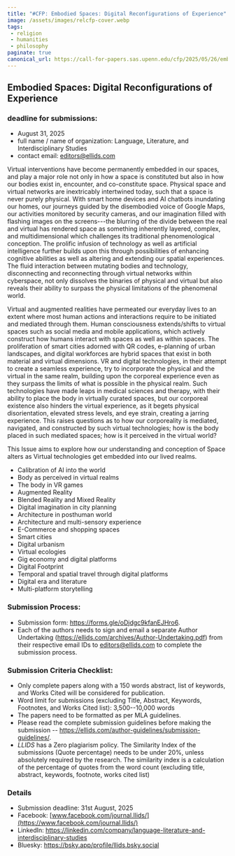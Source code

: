 ```yaml
---
title: "#CFP: Embodied Spaces: Digital Reconfigurations of Experience"
image: /assets/images/relcfp-cover.webp
tags:
 - religion
 - humanities
 - philosophy
paginate: true 
canonical_url: https://call-for-papers.sas.upenn.edu/cfp/2025/05/26/embodied-spaces-digital-reconfigurations-of-experience
---
```

Embodied Spaces: Digital Reconfigurations of Experience
-------------------------------------------------------

### deadline for submissions: 
- August 31, 2025
- full name / name of organization: Language, Literature, and Interdisciplinary Studies
- contact email: <editors@ellids.com>

Virtual interventions have become permanently embedded in our spaces, and play a major role not only in how a space is constituted but also in how our bodies exist in, encounter, and co-constitute space. Physical space and virtual networks are inextricably intertwined today, such that a space is never purely physical. With smart home devices and AI chatbots inundating our homes, our journeys guided by the disembodied voice of Google Maps, our activities monitored by security cameras, and our imagination filled with flashing images on the screens---the blurring of the divide between the real and virtual has rendered space as something inherently layered, complex, and multidimensional which challenges its traditional phenomenological conception. The prolific infusion of technology as well as artificial intelligence further builds upon this through possibilities of enhancing cognitive abilities as well as altering and extending our spatial experiences. The fluid interaction between mutating bodies and technology, disconnecting and reconnecting through virtual networks within cyberspace, not only dissolves the binaries of physical and virtual but also reveals their ability to surpass the physical limitations of the phenomenal world.

Virtual and augmented realities have permeated our everyday lives to an extent where most human actions and interactions require to be initiated and mediated through them. Human consciousness extends/shifts to virtual spaces such as social media and mobile applications, which actively construct how humans interact with spaces as well as within spaces. The proliferation of smart cities adorned with QR codes, e-planning of urban landscapes, and digital workforces are hybrid spaces that exist in both material and virtual dimensions. VR and digital technologies, in their attempt to create a seamless experience, try to incorporate the physical and the virtual in the same realm, building upon the corporeal experience even as they surpass the limits of what is possible in the physical realm. Such technologies have made leaps in medical sciences and therapy, with their ability to place the body in virtually curated spaces, but our corporeal existence also hinders the virtual experience, as it begets physical disorientation, elevated stress levels, and eye strain, creating a jarring experience. This raises questions as to how our corporeality is mediated, navigated, and constructed by such virtual technologies; how is the body placed in such mediated spaces; how is it perceived in the virtual world?

This Issue aims to explore how our understanding and conception of Space alters as Virtual technologies get embedded into our lived realms.

-   Calibration of AI into the world
-   Body as perceived in virtual realms
-   The body in VR games
-   Augmented Reality
-   Blended Reality and Mixed Reality
-   Digital imagination in city planning
-   Architecture in posthuman world 
-   Architecture and multi-sensory experience
-   E-Commerce and shopping spaces
-   Smart cities
-   Digital urbanism
-   Virtual ecologies
-   Gig economy and digital platforms
-   Digital Footprint
-   Temporal and spatial travel through digital platforms
-   Digital era and literature
-   Multi-platform storytelling

### Submission Process:

-   Submission form: <https://forms.gle/oDjdgc9kfanEJHro6>.
-   Each of the authors needs to sign and email a separate Author Undertaking (<https://ellids.com/archives/Author-Undertaking.pdf>) from their respective email IDs to <editors@ellids.com> to complete the submission process.

### Submission Criteria Checklist:

-   Only complete papers along with a 150 words abstract, list of keywords, and Works Cited will be considered for publication.
-   Word limit for submissions (excluding Title, Abstract, Keywords, Footnotes, and Works Cited list): 3,500--10,000 words
-   The papers need to be formatted as per MLA guidelines.
-   Please read the complete submission guidelines before making the submission -- <https://ellids.com/author-guidelines/submission-guidelines/>.
-   *LLIDS* has a Zero plagiarism policy. The Similarity Index of the submissions (Quote percentage) needs to be under 20%, unless absolutely required by the research. The similarity index is a calculation of the percentage of quotes from the word count (excluding title, abstract, keywords, footnote, works cited list)

### Details 
- Submission deadline: 31st August, 2025
- Facebook: [www.facebook.com/journal.llids/](https://www.facebook.com/journal.llids/)
- LinkedIn: <https://linkedin.com/company/language-literature-and-interdisciplinary-studies>
- Bluesky: <https://bsky.app/profile/llids.bsky.social>